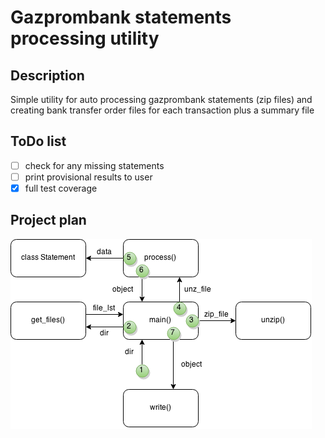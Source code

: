 # Gazprombank statements processing utility

## Description

Simple utility for auto processing gazprombank statements (zip files) and creating bank transfer order files for each transaction plus a summary file

## ToDo list

- [ ] check for any missing statements
- [ ] print provisional results to user
- [x] full test coverage

## Project plan

![Project plan](./assets/plan.png)
